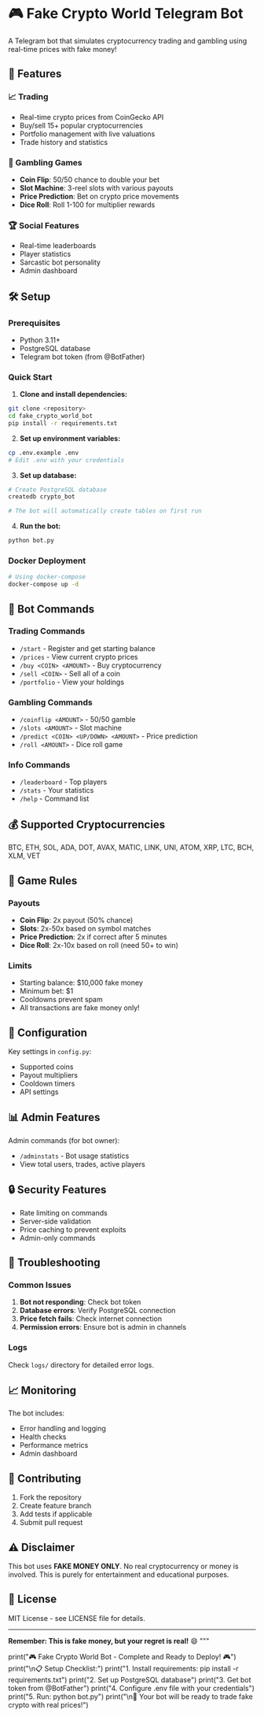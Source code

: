 # 🎮 Fake Crypto World Telegram Bot

A Telegram bot that simulates cryptocurrency trading and gambling using real-time prices with fake money!

## 🚀 Features

### 📈 Trading
- Real-time crypto prices from CoinGecko API
- Buy/sell 15+ popular cryptocurrencies
- Portfolio management with live valuations
- Trade history and statistics

### 🎲 Gambling Games
- **Coin Flip**: 50/50 chance to double your bet
- **Slot Machine**: 3-reel slots with various payouts
- **Price Prediction**: Bet on crypto price movements
- **Dice Roll**: Roll 1-100 for multiplier rewards

### 🏆 Social Features
- Real-time leaderboards
- Player statistics
- Sarcastic bot personality
- Admin dashboard

## 🛠️ Setup

### Prerequisites
- Python 3.11+
- PostgreSQL database
- Telegram bot token (from @BotFather)

### Quick Start

1. **Clone and install dependencies:**
```bash
git clone <repository>
cd fake_crypto_world_bot
pip install -r requirements.txt
```

2. **Set up environment variables:**
```bash
cp .env.example .env
# Edit .env with your credentials
```

3. **Set up database:**
```bash
# Create PostgreSQL database
createdb crypto_bot

# The bot will automatically create tables on first run
```

4. **Run the bot:**
```bash
python bot.py
```

### Docker Deployment

```bash
# Using docker-compose
docker-compose up -d
```

## 📱 Bot Commands

### Trading Commands
- `/start` - Register and get starting balance
- `/prices` - View current crypto prices
- `/buy <COIN> <AMOUNT>` - Buy cryptocurrency
- `/sell <COIN>` - Sell all of a coin
- `/portfolio` - View your holdings

### Gambling Commands
- `/coinflip <AMOUNT>` - 50/50 gamble
- `/slots <AMOUNT>` - Slot machine
- `/predict <COIN> <UP/DOWN> <AMOUNT>` - Price prediction
- `/roll <AMOUNT>` - Dice roll game

### Info Commands
- `/leaderboard` - Top players
- `/stats` - Your statistics
- `/help` - Command list

## 💰 Supported Cryptocurrencies

BTC, ETH, SOL, ADA, DOT, AVAX, MATIC, LINK, UNI, ATOM, XRP, LTC, BCH, XLM, VET

## 🎯 Game Rules

### Payouts
- **Coin Flip**: 2x payout (50% chance)
- **Slots**: 2x-50x based on symbol matches
- **Price Prediction**: 2x if correct after 5 minutes
- **Dice Roll**: 2x-10x based on roll (need 50+ to win)

### Limits
- Starting balance: $10,000 fake money
- Minimum bet: $1
- Cooldowns prevent spam
- All transactions are fake money only!

## 🔧 Configuration

Key settings in `config.py`:
- Supported coins
- Payout multipliers
- Cooldown timers
- API settings

## 📊 Admin Features

Admin commands (for bot owner):
- `/adminstats` - Bot usage statistics
- View total users, trades, active players

## 🔒 Security Features

- Rate limiting on commands
- Server-side validation
- Price caching to prevent exploits
- Admin-only commands

## 🐛 Troubleshooting

### Common Issues
1. **Bot not responding**: Check bot token
2. **Database errors**: Verify PostgreSQL connection
3. **Price fetch fails**: Check internet connection
4. **Permission errors**: Ensure bot is admin in channels

### Logs
Check `logs/` directory for detailed error logs.

## 📈 Monitoring

The bot includes:
- Error handling and logging
- Health checks
- Performance metrics
- Admin dashboard

## 🤝 Contributing

1. Fork the repository
2. Create feature branch
3. Add tests if applicable
4. Submit pull request

## ⚠️ Disclaimer

This bot uses **FAKE MONEY ONLY**. No real cryptocurrency or money is involved. This is purely for entertainment and educational purposes.

## 📄 License

MIT License - see LICENSE file for details.

---

**Remember: This is fake money, but your regret is real!** 😄
"""

print("🎮 Fake Crypto World Bot - Complete and Ready to Deploy! 🎮")
print("\n📋 Setup Checklist:")
print("1. Install requirements: pip install -r requirements.txt")
print("2. Set up PostgreSQL database")
print("3. Get bot token from @BotFather")
print("4. Configure .env file with your credentials")
print("5. Run: python bot.py")
print("\n🚀 Your bot will be ready to trade fake crypto with real prices!")